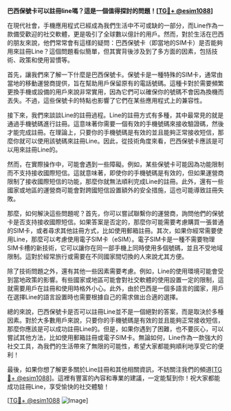 **巴西保號卡可以註冊line嗎？這是一個值得探討的問題！[[TG💪+ @esim1088](https://t.me/s/esim1088)]**

在現代社會，手機應用程式已經成為我們生活中不可或缺的一部分，而Line作為一款備受歡迎的社交軟體，更是吸引了全球數以億計的用戶。然而，對於生活在巴西的朋友來說，他們常常會有這樣的疑問：巴西保號卡（即當地的SIM卡）是否能夠用來註冊Line？這個問題看似簡單，但其實背後涉及到了多方面的因素，包括技術、政策和使用習慣等。

首先，讓我們來了解一下什麼是巴西保號卡。保號卡是一種特殊的SIM卡，通常由當地的移動運營商提供，旨在幫助用戶保留原有的電話號碼。這種卡對於需要頻繁更換手機或設備的用戶來說非常實用，因為它們可以確保你的號碼不會因為換機而丟失。不過，這些保號卡的特點也影響了它們在某些應用程式上的兼容性。

接下來，我們來談談Line的註冊過程。Line的註冊方式有多種，其中最常見的就是通過手機號碼進行註冊。這意味著你需要一個有效的手機號碼來接收驗證碼，然後才能完成註冊。在理論上，只要你的手機號碼是有效的並且能夠正常接收短信，那麼你就可以使用該號碼來註冊Line。因此，從技術角度來看，巴西保號卡應該是可以用來註冊Line的。

然而，在實際操作中，可能會遇到一些障礙。例如，某些保號卡可能因為功能限制而不支持接收國際短信。這就意味著，即使你的手機號碼是有效的，但如果運營商限制了接收國際短信的功能，那麼你就無法順利完成Line的註冊。此外，還有一些國家或地區的運營商可能會對跨國短信設置額外的安全措施，這也可能導致註冊失敗。

那麼，如何解決這些問題呢？首先，你可以嘗試聯繫你的運營商，詢問他們的保號卡是否支持接收國際短信。如果答案是否定的，那麼你可能需要考慮購買一張普通的SIM卡，或者尋求其他註冊方式，比如使用郵箱註冊。其次，如果你經常需要使用Line，那麼可以考慮使用電子SIM卡（eSIM）。電子SIM卡是一種不需要物理SIM卡槽的新技術，它可以讓你在同一部手機上同時使用多個號碼，並且不受地域限制。這對於經常旅行或需要在不同國家間切換的人來說尤其方便。

除了技術問題之外，還有其他一些因素需要考慮。例如，Line的使用環境可能會受到當地政策的影響。有些國家或地區可能會對社交軟體的使用設置一定的限制，這就需要用戶在註冊和使用時格外小心。此外，由於巴西是一個多語言的國家，用戶在選擇Line的語言設置時也需要根據自己的需求做出合適的選擇。

總的來說，巴西保號卡是否可以註冊Line並不是一個絕對的答案，而是取決於多種因素。對於大多數用戶來說，只要你的手機號碼是有效的並且能夠正常接收短信，那麼你應該是可以成功註冊Line的。但是，如果你遇到了困難，也不要灰心，可以嘗試其他方法，比如使用郵箱註冊或電子SIM卡。無論如何，Line作為一款強大的社交工具，為我們的生活帶來了無限的可能性，希望大家都能夠順利地享受它的便利！

最後，如果你想了解更多關於Line註冊和其他相關資訊，不妨關注我們的頻道[[TG💪+ @esim1088](https://t.me/s/esim1088)]。這裡有豐富的內容和專業的建議，一定能幫到你！祝大家都能成功註冊Line，享受愉快的社交體驗！

[[TG💪+ @esim1088](https://t.me/s/esim1088) ![Image](https://i.postimg.cc/4NQfJmqS/Snipaste-2025-05-13-00-14-12.png)]